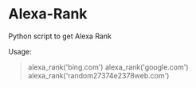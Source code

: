 # Alexa-Rank
Python script to get Alexa Rank

Usage:
> alexa_rank('bing.com')
> alexa_rank('google.com')
> alexa_rank('random27374e2378web.com')
